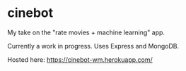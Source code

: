 # cinebot

My take on the "rate movies + machine learning" app.

Currently a work in progress. Uses Express and MongoDB.

Hosted here: https://cinebot-wm.herokuapp.com/

